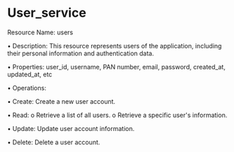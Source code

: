 # User_service
Resource Name: users

•	Description: This resource represents users of the application, including their personal information and authentication data.

•	Properties: user_id, username, PAN number, email, password, created_at, updated_at, etc

•	Operations:

•	Create: Create a new user account.

•	Read:
o	Retrieve a list of all users.
o	Retrieve a specific user's information.

•	Update: Update user account information.

•	Delete: Delete a user account.
